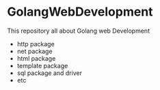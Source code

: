 # GolangWebDevelopment
This repository all about Golang web Development
- http package 
- net package 
- html package 
- template package
- sql package and driver
- etc
